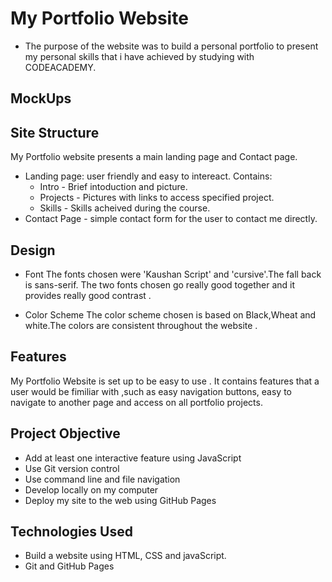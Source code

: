 # My Portfolio Website

* The purpose of the website was to build a personal portfolio to present my personal skills that i have achieved by studying with     CODEACADEMY. 

## MockUps

## Site Structure

My Portfolio website presents a main landing page and Contact page.
* Landing page: user friendly and easy to intereact. 
Contains:
  * Intro - Brief intoduction and picture.
  * Projects - Pictures with links to access specified project.
  * Skills - Skills acheived during the course.
* Contact Page - simple contact form for the user to contact me directly.

## Design 
* Font 
The fonts chosen were 'Kaushan Script' and 'cursive'.The fall back is sans-serif. The two fonts chosen go really good together and it provides really good contrast .

* Color Scheme
The color scheme chosen is based on Black,Wheat and white.The colors are consistent throughout the website .

## Features
My Portfolio Website is set up to be easy to use . It contains features that a user would be fimiliar with ,such as easy navigation buttons, easy to navigate to another page and access on all portfolio projects.

## Project Objective
* Add at least one interactive feature using JavaScript
* Use Git version control
* Use command line and file navigation
* Develop locally on my computer
* Deploy my site to the web using GitHub Pages

## Technologies Used
* Build a website using HTML, CSS and javaScript.
* Git and GitHub Pages 

